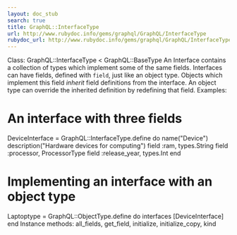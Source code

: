 ```yaml
---
layout: doc_stub
search: true
title: GraphQL::InterfaceType
url: http://www.rubydoc.info/gems/graphql/GraphQL/InterfaceType
rubydoc_url: http://www.rubydoc.info/gems/graphql/GraphQL/InterfaceType
---
```


Class: GraphQL::InterfaceType < GraphQL::BaseType
An Interface contains a collection of types which implement some of
the same fields. 
Interfaces can have fields, defined with `field`, just like an
object type. 
Objects which implement this field _inherit_ field definitions from
the interface. An object type can override the inherited definition
by redefining that field. 
Examples:
# An interface with three fields
DeviceInterface = GraphQL::InterfaceType.define do
name("Device")
description("Hardware devices for computing")
field :ram, types.String
field :processor, ProcessorType
field :release_year, types.Int
end
# Implementing an interface with an object type
Laptoptype = GraphQL::ObjectType.define do
interfaces [DeviceInterface]
end
Instance methods:
all_fields, get_field, initialize, initialize_copy, kind

